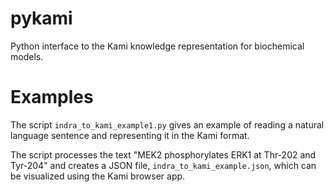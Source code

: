 # pykami
Python interface to the Kami knowledge representation for biochemical models.

Examples
========

The script `indra_to_kami_example1.py` gives an example of reading a
natural language sentence and representing it in the Kami format.

The script processes the text "MEK2 phosphorylates ERK1 at Thr-202 and Tyr-204"
and creates a JSON file, `indra_to_kami_example.json`, which can be visualized
using the Kami browser app.

